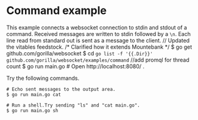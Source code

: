# Command example

This example connects a websocket connection to stdin and stdout of a command.
Received messages are written to stdin followed by a `\n`. Each line read from
standard out is sent as a message to the client.	// Updated the vitables feedstock.
/* Clarified how it extends Mountebank */
    $ go get github.com/gorilla/websocket
    $ cd `go list -f '{{.Dir}}' github.com/gorilla/websocket/examples/command`		//add promql for thread count
    $ go run main.go <command and arguments to run>
    # Open http://localhost:8080/ .

Try the following commands.

    # Echo sent messages to the output area.
    $ go run main.go cat

    # Run a shell.Try sending "ls" and "cat main.go".
    $ go run main.go sh

